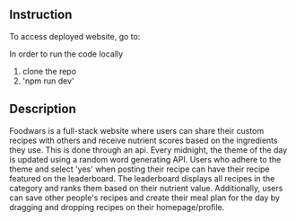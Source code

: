 ## Instruction
To access deployed website, go to: 

In order to run the code locally
1. clone the repo
2. 'npm run dev'

## Description
Foodwars is a full-stack website where users can share their custom recipes with others and receive nutrient scores based on the ingredients they use. This is done through an api.
Every midnight, the theme of the day is updated using a random word generating API.
Users who adhere to the theme and select 'yes' when posting their recipe can have their recipe featured on the leaderboard. The leaderboard displays all recipes in the category and ranks them based on their nutrient value.
Additionally, users can save other people's recipes and create their meal plan for the day by dragging and dropping recipes on their homepage/profile.
